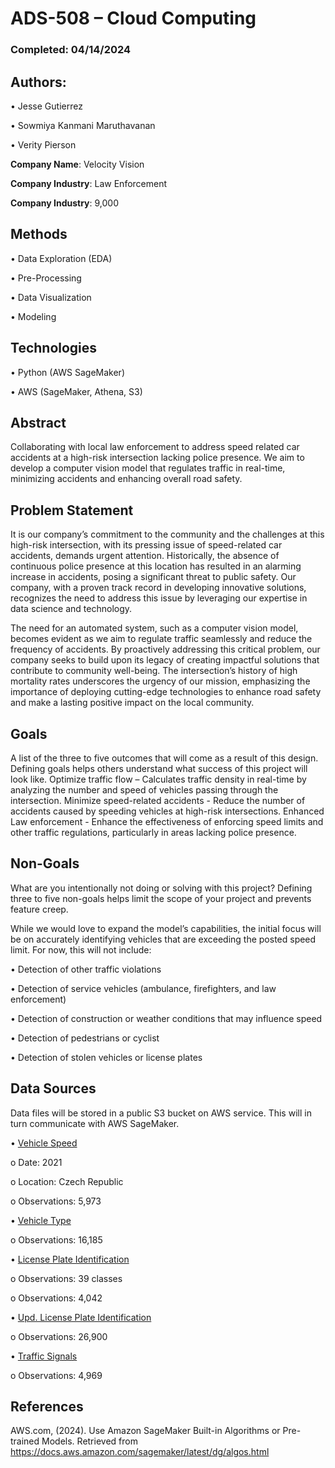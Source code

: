 # ADS-508 – Cloud Computing
### Completed: 04/14/2024
## Authors:
•	Jesse Gutierrez

•	Sowmiya Kanmani Maruthavanan

•	Verity Pierson


**Company Name**:  Velocity Vision

**Company Industry**:  Law Enforcement

**Company Industry**: 9,000

## Methods

•	Data Exploration (EDA)

•	Pre-Processing

•	Data Visualization

•	Modeling

## Technologies

•	Python (AWS SageMaker)

•	AWS (SageMaker, Athena, S3)

## Abstract

Collaborating with local law enforcement to address speed related car accidents at a high-risk intersection lacking police presence. We aim to develop a computer vision model that regulates traffic in real-time, minimizing accidents and enhancing overall road safety.

## Problem Statement

It is our company’s commitment to the community and the challenges at this high-risk intersection, with its pressing issue of speed-related car accidents, demands urgent attention. Historically, the absence of continuous police presence at this location has resulted in an alarming increase in accidents, posing a significant threat to public safety. Our company, with a proven track record in developing innovative solutions, recognizes the need to address this issue by leveraging our expertise in data science and technology.

The need for an automated system, such as a computer vision model, becomes evident as we aim to regulate traffic seamlessly and reduce the frequency of accidents. By proactively addressing this critical problem, our company seeks to build upon its legacy of creating impactful solutions that contribute to community well-being. The intersection’s history of high mortality rates underscores the urgency of our mission, emphasizing the importance of deploying cutting-edge technologies to enhance road safety and make a lasting positive impact on the local community.

## Goals

A list of the three to five outcomes that will come as a result of this design. Defining goals helps others understand what success of this project will look like.
Optimize traffic flow – Calculates traffic density in real-time by analyzing the number and speed of vehicles passing through the intersection.
Minimize speed-related accidents - Reduce the number of accidents caused by speeding vehicles at high-risk intersections.
Enhanced Law enforcement - Enhance the effectiveness of enforcing speed limits and other traffic regulations, particularly in areas lacking police presence.

## Non-Goals

What are you intentionally not doing or solving with this project? Defining three to five non-goals helps limit the scope of your project and prevents feature creep.

While we would love to expand the model’s capabilities, the initial focus will be on accurately identifying vehicles that are exceeding the posted speed limit. For now, this will not include:

•	Detection of other traffic violations

•	Detection of service vehicles (ambulance, firefighters, and law enforcement)

•	Detection of construction or weather conditions that may influence speed

•	Detection of pedestrians or cyclist

•	Detection of stolen vehicles or license plates

## Data Sources

Data files will be stored in a public S3 bucket on AWS service. This will in turn communicate with AWS SageMaker.

•	[Vehicle Speed](https://www.kaggle.com/datasets/tanishqdublish/vehcile-speed-data)

o	Date: 2021

o	Location: Czech Republic

o	Observations: 5,973

•	[Vehicle Type](https://www.kaggle.com/datasets/jessicali9530/stanford-cars-dataset)

o	Observations: 16,185

•	[License Plate Identification](https://www.kaggle.com/datasets/mohamedgobara/plate-license-recognition-dataset)

o	Observations: 39 classes

o	Observations: 4,042

•	[Upd. License Plate Identification](https://www.kaggle.com/datasets/fareselmenshawii/large-license-plate-dataset)

o	Observations: 26,900

•	[Traffic Signals](https://www.kaggle.com/datasets/pkdarabi/cardetection)

o	Observations: 4,969


## References

AWS.com, (2024). Use Amazon SageMaker Built-in Algorithms or Pre-trained Models. Retrieved from https://docs.aws.amazon.com/sagemaker/latest/dg/algos.html


